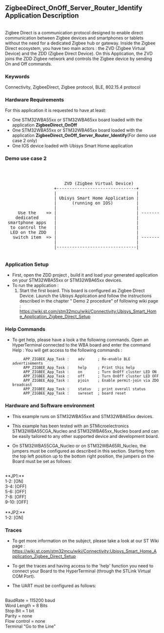 ## __ZigbeeDirect_OnOff_Server_Router_Identify Application Description__
</br>
Zigbee Direct is a communication protocol designed to enable direct communication between Zigbee devices and smartphones 
or tablets without the need for a dedicated Zigbee hub or gateway.
Inside the Zigbee Direct ecosystem, you have two main actors : the ZVD (Zigbee Virtual Device) and the ZDD 
(Zigbee Direct Device). On this Application, the ZVD joins the ZDD Zigbee network and controls the Zigbee device by 
sending On and Off commands.


### __Keywords__

Connectivity, ZigbeeDirect, Zigbee protocol, BLE, 802.15.4 protocol

### __Hardware Requirements__

For this application it is requested to have at least:

* One STM32WBA55xx or STM32WBA65xx board loaded with the application **ZigbeeDirect_OnOff**
* One STM32WBA55xx or STM32WBA65xx board loaded with the application **ZigbeeDirect_OnOff_Server_Router_Identify**(For demo use case 2 only)
* One IOS device loaded with Ubisys Smart Home application





### __Demo use case 2__

</br>

<pre>

                       ZVD (Zigbee Virtual Device)          ZDD (Zigbee Direct Device)             ZD (Zigbee Device)                                                       
                   +-------------------------------+           +-----------------+              +-----------------+
                   |                               |           |                 |              |                 |
                   | Ubisys Smart Home Application |           | WBA5 or WBA6    |              | WBA5 or WBA6    |
                   |      (running on IOS)         |           | Nucleo board    |              | Nucleo board    |
                   |                               |           |                 |              |                 |
     Use the    => |                               | --------> |                 |=> LED toggle |                 |
    dedicated      |                               |           |                 |              |                 |
 smartphone apps   |                               |           |                 |              |                 |
  to control the   |                               |           |                 |              |                 |
  LED on the ZDD   |                               |           |                 |              |                 |
   switch item  => |                               | --------> |                 | -----------> |                 |=> LED toggle
                   |                               |           |                 |              |                 |
                   |-------------------------------|           |-----------------|              |-----------------|

</pre> 

### __Application Setup__

* First, open the ZDD project , build it and load your generated application on your STM32WBA55xx or STM32WBA65xx devices.
* To run the application :
    1. Start the first board. This board is configured as Zigbee Direct Device. 
    Launch the Ubisys Application and follow the instructions described in the chapter " Demo 2 procedure" of following wiki page :
       https://wiki.st.com/stm32mcu/wiki/Connectivity:Ubisys_Smart_Home_Application_Zigbee_Direct_Setup

### __Help Commands__

* To get help, please have a look a the following commands.
  Open an HyperTerminal connected to the WBA board and enter the command Help :
  You will get access to the following commands :  

           APP_ZIGBEE_App_Task :    adv      ; Re-enable BLE advertisements
           APP_ZIGBEE_App_Task :    help     ; Print this help
           APP_ZIGBEE_App_Task :    on       ; Turn OnOff cluster LED ON
           APP_ZIGBEE_App_Task :    off      ; Turn OnOff cluster LED OFF
           APP_ZIGBEE_App_Task :    pjoin    ; Enable permit-join via ZDO broadcast
           APP_ZIGBEE_App_Task :    status   ; print overall status
           APP_ZIGBEE_App_Task :    swreset  ; board reset

### __Hardware and Software environment__

* This example runs on STM32WBA55xx and STM32WBA65xx devices.  

* This example has been tested with an STMicroelectronics STM32WBA55CGA_Nucleo and STM32WBA65xx_Nucleo board and can be easily tailored to any other supported device and development board.

* On STM32WBA55CGA_Nucleo or on STM32WBA65RI_Nucleo, the jumpers must be configured as described in this section. Starting from the top left position up to the bottom right position, the jumpers on the Board must be set as follows:
<br>    
**JP1:**</br>
1-2:  [ON]</br>
3-4:  [OFF]</br>
5-6:  [OFF]</br>
7-8:  [OFF]</br>
9-10: [OFF]</br>
<br>
**JP2:**</br>
1-2:  [ON]  

### __Traces__

* To get more information on the subject, please take a look at our ST Wiki page : https://wiki.st.com/stm32mcu/wiki/Connectivity:Ubisys_Smart_Home_Application_Zigbee_Direct_Setup


* To get the traces and having access to the 'help' function you need to connect your Board to the HyperTerminal (through the STLink Virtual COM Port).  

* The UART must be configured as follows:  
<br>
BaudRate       = 115200 baud</br>
Word Length    = 8 Bits</br>
Stop Bit       = 1 bit</br>
Parity         = none</br>
Flow control   = none</br>
Terminal   "Go to the Line" </br> 





